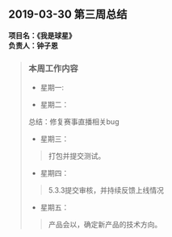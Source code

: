 ## 2019-03-30 第三周总结
**项目名：《我是球星》**  
**负责人：钟子恩**

> ### 本周工作内容
> 
> * 星期一:
> 
> * 星期二：
> 
>  总结：修复赛事直播相关bug
>  
>  * 星期三：
>  > 打包并提交测试。
>  
>  * 星期四：
>  > 5.3.3提交审核，并持续反馈上线情况
>  
>  * 星期五：
>  > 产品会以，确定新产品的技术方向。